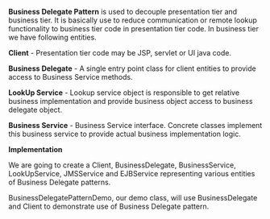 **Business Delegate Pattern** is used to decouple presentation tier and business tier. It is basically use to reduce communication or remote lookup functionality to business tier code in presentation tier code. In business tier we have following entities.

**Client** - Presentation tier code may be JSP, servlet or UI java code.

**Business Delegate** - A single entry point class for client entities to provide access to Business Service methods.

**LookUp Service** - Lookup service object is responsible to get relative business implementation and provide business object access to business delegate object.

**Business Service** - Business Service interface. Concrete classes implement this business service to provide actual business implementation logic.

**Implementation**

We are going to create a Client, BusinessDelegate, BusinessService, LookUpService, JMSService and EJBService representing various entities of Business Delegate patterns.

BusinessDelegatePatternDemo, our demo class, will use BusinessDelegate and Client to demonstrate use of Business Delegate pattern.